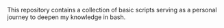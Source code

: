 This repository contains a collection of basic scripts serving as a personal journey to deepen my knowledge in bash.
